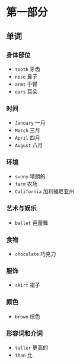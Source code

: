 # 第一部分

## 单词

### 身体部位

- `tooth` 牙齿
- `nose` 鼻子
- `arms` 手臂
- `ears` 耳朵

### 时间

- `January` 一月
- `March` 三月
- `April` 四月
- `August` 八月

### 环境

- `sunny` 晴朗的
- `farm` 农场
- `California` 加利福尼亚州

### 艺术与娱乐

- `ballet` 芭蕾舞

### 食物

- `chocolate` 巧克力

### 服饰

- `skirt` 裙子

### 颜色

- `brown` 棕色

### 形容词和介词

- `taller` 更高的
- `than` 比
